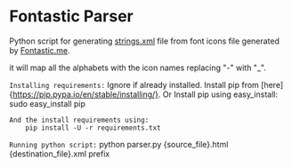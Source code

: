 # Fontastic Parser
Python script for generating [strings.xml](https://developer.android.com/guide/topics/resources/string-resource.html ) file from font icons file generated by [Fontastic.me](http://fontastic.me/).

it will map all the alphabets with the icon names replacing "-" with "_".

`Installing requirements:`
    Ignore if already installed.
        Install pip from [here]{https://pip.pypa.io/en/stable/installing/}. 
            Or
        Install pip using easy_install:
            sudo easy_install pip
    
    And the install requirements using:
        pip install -U -r requirements.txt
        
`Running python script:`
    python parser.py {source_file}.html {destination_file}.xml prefix
    
